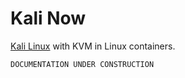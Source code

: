 # Kali Now

[Kali Linux](https://www.kali.org/) with KVM in Linux containers.

`DOCUMENTATION UNDER CONSTRUCTION`
